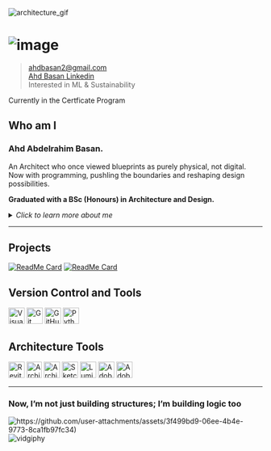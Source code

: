 ![architecture_gif](https://bit.ly/3VPax3Y)
<!-- The following Image link is intentionally Inline-Html -->
# ![image](https://media4.giphy.com/media/v1.Y2lkPTc5MGI3NjExNWV2OXVmaGxqdnM2YzBpYTJtZ2pvcjc2eWI4OWswYmlnZG5kMHoxdSZlcD12MV9pbnRlcm5hbF9naWZfYnlfaWQmY3Q9dHM/ulZ7gQQz9jwZzv224n/giphy.webp)

> [ahdbasan2@gmail.com](mailto:ahdbasan2@gmail.com)  
> [Ahd Basan Linkedin](https://www.linkedin.com/in/ahd-bassan?lipi=urn%3Ali%3Apage%3Ad_flagship3_profile_view_base_contact_details%3BmXAG%2FTPgT0mBs2Pb%2FUO7Uw%3D%3D)  
> Interested in ML & Sustainability
<!-- Intentionall trailing space for new paragraph -->

Currently in the Certficate Program

## Who am I

### **Ahd Abdelrahim Basan.**  

An Architect who once viewed blueprints as purely physical, not digital.  
Now with programming, pushIing the boundaries and reshaping design possibilities.  

**Graduated with a BSc (Honours) in Architecture and Design.**
<!-- This also is intentionally inline-html for collapsible content -->
<details>
<summary><em>Click to learn more about me</em></summary>

### ✨ Building Narratives

Fascinated by how the worlds of **sustainable technologies and
data science** can come together to reshape the ever-changing future.  
Through [architecture][a] and programming or [AI driven solutions][a2];  
 my goal is simple: **make things better**  
 
[a]: https://tinyurl.com/369yu4y8
[a2]: https://tinyurl.com/3v5bapzc


```text
Winston Churchil once said:
    We shape our buildings; thereafter they shape us.
```

</details>

----

## Projects

[![ReadMe Card](https://github-readme-stats.vercel.app/api/pin/?username=MIT-Emerging-Talent&repo=ET6-foundations-group-28)](https://github.com/MIT-Emerging-Talent/ET6-foundations-group-28)
[![ReadMe Card](https://github-readme-stats.vercel.app/api/pin/?username=MIT-Emerging-Talent&repo=ET6-CDSP-group-08)](https://github.com/MIT-Emerging-Talent/ET6-CDSP-group-08)


## Version Control and Tools

<!-- The following image is intentionally inline - html to align them left. -->
<p align="left">
  <img src="https://upload.wikimedia.org/wikipedia/commons/9/9a/Visual_Studio_Code_1.35_icon.svg"
       alt="Visual Studio Code"
       width="32"
       height="32"/>
  <img src="https://upload.wikimedia.org/wikipedia/commons/3/3f/Git_icon.svg"
       alt="Git"
       width="32"
       height="32"/>
  <img src="https://upload.wikimedia.org/wikipedia/commons/9/91/Octicons-mark-github.svg"
       alt="GitHub"
       width="32"
       height="32"/>
  <img src="https://upload.wikimedia.org/wikipedia/commons/c/c3/Python-logo-notext.svg"
       alt="Python"
       width="32"
       height="32"/>
</p>

## Architecture Tools

<!-- The following image is intentionally inline - html to align them left. -->
<p align="left">
  <img src="https://github.com/user-attachments/assets/cbca70e2-70b1-4465-833e-2624774d3018"
       alt="Revit"
       width="32"
       height="32"/>
  <img src="https://www.svgrepo.com/show/329977/archicad.svg"
       alt="ArchiCAD"
       width="30"
       height="32"/>
  <img src="https://www.svgrepo.com/show/330006/autodesk.svg"
       alt="ArchiCAD"
       width="32"
       height="32"/>
  <img src="https://www.svgrepo.com/show/473788/sketchup.svg"
       alt="Sketchup"
       width="32"
       height="32"/>
  <img src="https://img.icons8.com/?size=100&id=0Vweftv5PCox&format=png&color=000000"
       alt="Lumion"
       width="32"
       height="32"/>
  <img src="https://www.svgrepo.com/show/305659/adobe-illustrator.svg"
       alt="Adobe Illustrator"
       width="32"
       height="32"/>
  <img src="https://www.svgrepo.com/show/41189/adobe-photoshop-logo.svg"
       alt="Adobe Photoshop"
       width="32"
       height="32"/>
</p>

---

### Now, I’m not just building structures; I’m building logic too

<!-- The following link is intentionally left as it is  -->
![https://github.com/user-attachments/assets/3f499bd9-06ee-4b4e-9773-8ca1fb97fc34)](https://media4.giphy.com/media/v1.Y2lkPTc5MGI3NjExMHoxcm5rMWRtdTdyN3RsbDdpbGFjYW1hYXB5MHYycDlydXk2djAxdSZlcD12MV9pbnRlcm5hbF9naWZfYnlfaWQmY3Q9Zw/LyEzc55maIvssTrfW6/giphy.webp)
![vidgiphy](https://media1.giphy.com/media/v1.Y2lkPTc5MGI3NjExaGc0dzVoOG52bzEzZXJ2bnhnOXIyZXBkNWxjZmJiMDk2bTF4NzFldiZlcD12MV9pbnRlcm5hbF9naWZfYnlfaWQmY3Q9Zw/NKA63NRZZQ52Nvjzvs/giphy.webp)

<!-- Exit code error: mixed use of markdown and HTML  -->
